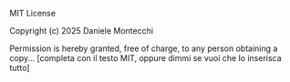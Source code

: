 MIT License

Copyright (c) 2025 Daniele Montecchi

Permission is hereby granted, free of charge, to any person obtaining a copy...
[completa con il testo MIT, oppure dimmi se vuoi che lo inserisca tutto]
